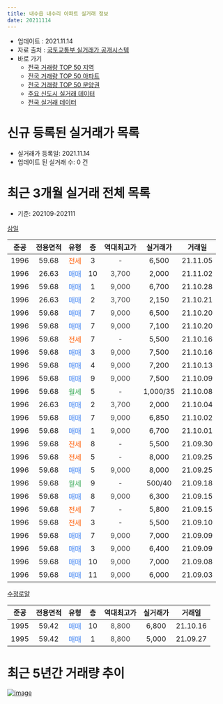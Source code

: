```yaml
---
title: 내수읍 내수리 아파트 실거래 정보
date: 20211114
---
```


* 업데이트 : 2021.11.14
* 자료 출처 : [국토교통부 실거래가 공개시스템](http://rt.molit.go.kr)
* 바로 가기
    * [전국 거래량 TOP 50 지역](https://apt-info.github.io/apt-trade-info/tr)
    * [전국 거래량 TOP 50 아파트](https://apt-info.github.io/apt-trade-info/ta)
    * [전국 거래량 TOP 50 분양권](https://apt-info.github.io/apt-trade-info/tb)
    * [주요 신도시 실거래 데이터](https://apt-info.github.io/apt-trade-info/newtown)
    * [전국 실거래 데이터](https://apt-info.github.io/apt-trade-info/all)



<script async src="https://pagead2.googlesyndication.com/pagead/js/adsbygoogle.js"></script>
<!-- 기본광고 -->
<ins class="adsbygoogle"
     style="display:block"
     data-ad-client="ca-pub-1142216861245946"
     data-ad-slot="4805727019"
     data-ad-format="auto"
     data-full-width-responsive="true"></ins>
<script>
     (adsbygoogle = window.adsbygoogle || []).push({});
</script>


# 신규 등록된 실거래가 목록

* 실거래가 등록일: 2021.11.14
* 업데이트 된 실거래 수: 0 건




<script async src="https://pagead2.googlesyndication.com/pagead/js/adsbygoogle.js"></script>
<!-- 기본광고 -->
<ins class="adsbygoogle"
     style="display:block"
     data-ad-client="ca-pub-1142216861245946"
     data-ad-slot="4805727019"
     data-ad-format="auto"
     data-full-width-responsive="true"></ins>
<script>
     (adsbygoogle = window.adsbygoogle || []).push({});
</script>


# 최근 3개월 실거래 전체 목록
* 기준: 202109-202111


[삼일](https://search.naver.com/search.naver?query=%EC%82%BC%EC%9D%BC)

|준공|전용면적|유형|층|역대최고가|실거래가|거래일|
|:---:|:---:|:---:|:---:|:---:|:---:|:---:|
|1996|59.68|<span style="color:#FF5A00">전세</span>|3|<span style="color:#444444">-</span>|6,500|21.11.05|
|1996|26.63|<span style="color:#4285F3">매매</span>|10|<span style="color:#444444">3,700</span>|2,000|21.11.02|
|1996|59.68|<span style="color:#4285F3">매매</span>|1|<span style="color:#444444">9,000</span>|6,700|21.10.28|
|1996|26.63|<span style="color:#4285F3">매매</span>|2|<span style="color:#444444">3,700</span>|2,150|21.10.21|
|1996|59.68|<span style="color:#4285F3">매매</span>|7|<span style="color:#444444">9,000</span>|6,500|21.10.20|
|1996|59.68|<span style="color:#4285F3">매매</span>|7|<span style="color:#444444">9,000</span>|7,100|21.10.20|
|1996|59.68|<span style="color:#FF5A00">전세</span>|7|<span style="color:#444444">-</span>|5,500|21.10.16|
|1996|59.68|<span style="color:#4285F3">매매</span>|3|<span style="color:#444444">9,000</span>|7,500|21.10.16|
|1996|59.68|<span style="color:#4285F3">매매</span>|4|<span style="color:#444444">9,000</span>|7,200|21.10.13|
|1996|59.68|<span style="color:#4285F3">매매</span>|9|<span style="color:#444444">9,000</span>|7,500|21.10.09|
|1996|59.68|<span style="color:#34A853">월세</span>|5|<span style="color:#444444">-</span>|1,000/35|21.10.08|
|1996|26.63|<span style="color:#4285F3">매매</span>|2|<span style="color:#444444">3,700</span>|2,000|21.10.04|
|1996|59.68|<span style="color:#4285F3">매매</span>|7|<span style="color:#444444">9,000</span>|6,850|21.10.02|
|1996|59.68|<span style="color:#4285F3">매매</span>|1|<span style="color:#444444">9,000</span>|6,700|21.10.01|
|1996|59.68|<span style="color:#FF5A00">전세</span>|8|<span style="color:#444444">-</span>|5,500|21.09.30|
|1996|59.68|<span style="color:#FF5A00">전세</span>|5|<span style="color:#444444">-</span>|8,000|21.09.25|
|1996|59.68|<span style="color:#4285F3">매매</span>|5|<span style="color:#444444">9,000</span>|8,000|21.09.25|
|1996|59.68|<span style="color:#34A853">월세</span>|9|<span style="color:#444444">-</span>|500/40|21.09.18|
|1996|59.68|<span style="color:#4285F3">매매</span>|8|<span style="color:#444444">9,000</span>|6,300|21.09.15|
|1996|59.68|<span style="color:#FF5A00">전세</span>|7|<span style="color:#444444">-</span>|5,800|21.09.15|
|1996|59.68|<span style="color:#FF5A00">전세</span>|3|<span style="color:#444444">-</span>|5,500|21.09.10|
|1996|59.68|<span style="color:#4285F3">매매</span>|7|<span style="color:#444444">9,000</span>|7,000|21.09.09|
|1996|59.68|<span style="color:#4285F3">매매</span>|3|<span style="color:#444444">9,000</span>|6,400|21.09.09|
|1996|59.68|<span style="color:#4285F3">매매</span>|10|<span style="color:#444444">9,000</span>|7,000|21.09.08|
|1996|59.68|<span style="color:#4285F3">매매</span>|11|<span style="color:#444444">9,000</span>|6,000|21.09.03|

[수정로얄](https://search.naver.com/search.naver?query=%EC%88%98%EC%A0%95%EB%A1%9C%EC%96%84)

|준공|전용면적|유형|층|역대최고가|실거래가|거래일|
|:---:|:---:|:---:|:---:|:---:|:---:|:---:|
|1995|59.42|<span style="color:#4285F3">매매</span>|10|<span style="color:#444444">8,800</span>|6,800|21.10.16|
|1995|59.42|<span style="color:#4285F3">매매</span>|1|<span style="color:#444444">8,800</span>|5,000|21.09.27|



<script async src="https://pagead2.googlesyndication.com/pagead/js/adsbygoogle.js"></script>
<!-- 기본광고 -->
<ins class="adsbygoogle"
     style="display:block"
     data-ad-client="ca-pub-1142216861245946"
     data-ad-slot="4805727019"
     data-ad-format="auto"
     data-full-width-responsive="true"></ins>
<script>
     (adsbygoogle = window.adsbygoogle || []).push({});
</script>


# 최근 5년간 거래량 추이


<div style="width:100%;">
    <canvas id="deal_progress" height="200"></canvas>
</div>

<script>
new Chart(document.getElementById("deal_progress"), {
    type: 'line',
    data: {
        labels: ['16.01','16.02','16.03','16.04','16.05','16.06','16.07','16.08','16.09','16.10','16.11','16.12','17.01','17.02','17.03','17.04','17.05','17.06','17.07','17.08','17.09','17.10','17.11','17.12','18.01','18.02','18.03','18.04','18.05','18.06','18.07','18.08','18.09','18.10','18.11','18.12','19.01','19.02','19.03','19.04','19.05','19.06','19.07','19.08','19.09','19.10','19.11','19.12','20.01','20.02','20.03','20.04','20.05','20.06','20.07','20.08','20.09','20.10','20.11','20.12','21.01','21.02','21.03','21.04','21.05','21.06','21.07','21.08','21.09','21.10','21.11'],
        datasets: [{
            label: '매매/분양권',
            data: [3,2,6,4,3,8,4,8,10,2,3,3,2,23,18,4,4,12,5,4,8,2,4,6,2,0,7,5,4,10,5,2,7,4,8,4,3,6,4,4,0,1,1,3,2,3,5,3,8,1,5,1,5,8,6,4,3,11,4,2,5,5,7,4,10,2,9,16,7,11,1],
            borderColor: "rgba(66, 133, 243, 1)",
            backgroundColor: "rgba(66, 133, 243, 0.05)",
            borderWidth: 1,
            pointRadius: 0,
            fill: false,
            lineTension: 0
        },{
            label: '전/월세',
            data: [4,0,5,1,0,2,0,0,1,2,2,1,2,2,7,3,3,7,6,5,3,6,5,2,7,6,2,3,3,0,0,3,1,0,0,3,1,7,2,3,2,1,4,4,1,2,1,4,2,2,3,2,2,2,1,1,5,4,1,0,1,2,3,3,3,2,4,3,5,2,1],
            borderColor: "rgba(255, 90, 0, 1)",
            backgroundColor: "rgba(255, 90, 0, 0.05)",
            borderWidth: 1,
            pointRadius: 0,
            fill: false,
            lineTension: 0
        },{
            label: '합계',
            data: [7,2,11,5,3,10,4,8,11,4,5,4,4,25,25,7,7,19,11,9,11,8,9,8,9,6,9,8,7,10,5,5,8,4,8,7,4,13,6,7,2,2,5,7,3,5,6,7,10,3,8,3,7,10,7,5,8,15,5,2,6,7,10,7,13,4,13,19,12,13,2],
            borderColor: "rgba(0, 0, 0, 1)",
            backgroundColor: "rgba(0, 0, 0, 0.03)",
            borderWidth: 0.1,
            pointRadius: 0,
            fill: true,
            lineTension: 0
        }
        ]
    },
    options: {
        responsive: true,
        title: {
            display: false
        },
        tooltips: {
            mode: 'index',
            intersect: false
        },
        hover: {
            mode: 'nearest',
            intersect: true
        },
        scales: {
            xAxes: [{
                display: true,
                scaleLabel: {
                    display: true,
                    labelString: '년/월'
                }
            }],
            yAxes: [{
                display: true,
                ticks: {
                    suggestedMin: 0,
                },
                scaleLabel: {
                    display: true,
                    labelString: '실거래 수'
                }
            }]
        }
    }
});

</script>


[![image](https://apt-info.github.io/images/2020-01-03-apt-trade-info/1024x500.png)](https://play.google.com/store/apps/details?id=com.aptinfo.apttradeinfo)

